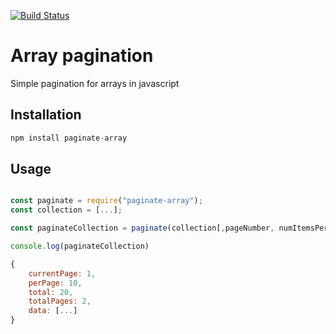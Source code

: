 [![Build Status](https://semaphoreci.com/api/v1/netanel7799/paginate-array/branches/master/badge.svg)](https://semaphoreci.com/netanel7799/paginate-array)

# Array pagination

Simple pagination for arrays in javascript
## Installation
```js
npm install paginate-array
```

## Usage

```js

const paginate = require("paginate-array");
const collection = [...];

const paginateCollection = paginate(collection[,pageNumber, numItemsPerPage]);

console.log(paginateCollection)

{
    currentPage: 1,
    perPage: 10,
    total: 20,
    totalPages: 2,
    data: [...]
}
```
